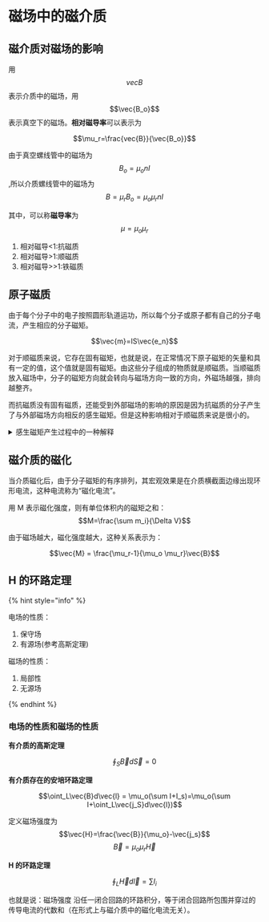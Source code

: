 # 磁场中的磁介质

## 磁介质对磁场的影响

用$$vec{B}$$表示介质中的磁场，用$$\vec{B_o}$$表示真空下的磁场。**相对磁导率**可以表示为

$$\mu_r=\frac{vec{B}}{\vec{B_o}}$$

由于真空螺线管中的磁场为$$B_o=\mu_onI$$,所以介质螺线管中的磁场为$$B=\mu_rB_o=\mu_o\mu_r nI$$

其中，可以称**磁导率**为$$\mu = \mu_o\mu_r$$

1. 相对磁导<1:抗磁质
2. 相对磁导>1:顺磁质
3. 相对磁导>>1:铁磁质

## 原子磁质

由于每个分子中的电子按照圆形轨道运功，所以每个分子或原子都有自己的分子电流，产生相应的分子磁矩。

$$\vec{m}=IS\vec{e_n}$$

对于顺磁质来说，它存在固有磁矩，也就是说，在正常情况下原子磁矩的矢量和具有一定的值，这个值就是固有磁矩。由这些分子组成的物质就是顺磁质。当顺磁质放入磁场中，分子的磁矩方向就会转向与磁场方向一致的方向，外磁场越强，排向越整齐。

而抗磁质没有固有磁质，还能受到外部磁场的影响的原因是因为抗磁质的分子产生了与外部磁场方向相反的感生磁矩。但是这种影响相对于顺磁质来说是很小的。

<details>
<summary>感生磁矩产生过程中的一种解释</summary>
电子做轨道运动时，具有一定的角动量
</details>

## 磁介质的磁化

当介质磁化后，由于分子磁矩的有序排列，其宏观效果是在介质横截面边缘出现环形电流，这种电流称为“磁化电流”。

用 M 表示磁化强度，则有单位体积内的磁矩之和：
$$M=\frac{\sum m_i}{\Delta V}$$

由于磁场越大，磁化强度越大，这种关系表示为：

$$\vec{M} = \frac{\mu_r-1}{\mu_o \mu_r}\vec{B}$$

## H 的环路定理

{% hint style="info" %}

电场的性质：

1. 保守场
2. 有源场(参考高斯定理)

磁场的性质：

1. 局部性
2. 无源场

{% endhint %}

### 电场的性质和磁场的性质

**有介质的高斯定理**

$$\oint_S \vec{B}d\vec{S}=0$$

**有介质存在的安培环路定理**

$$\oint_L\vec{B}d\vec{l} = \mu_o(\sum I+I_s)=\mu_o(\sum I+\oint_L\vec{j_S}d\vec{l})$$

定义磁场强度为$$\vec{H}=\frac{\vec{B}}{\mu_o}-\vec{j_s}$$
$$\vec{B}=\mu_o\mu_r \vec{H}$$

**H 的环路定理**

$$\oint_L \vec{H}d\vec{l} = \sum I_i$$

也就是说：磁场强度 沿任一闭合回路的环路积分，等于闭合回路所包围并穿过的传导电流的代数和（在形式上与磁介质中的磁化电流无关）。
